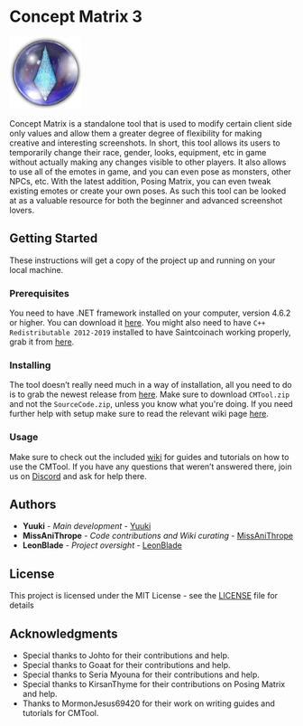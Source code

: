 # Concept Matrix 3
![CM3](ConceptMatrix3/Assets/Concept%20Matrix.png "CM3")

Concept Matrix is a standalone tool that is used to modify certain client side only values and allow them a greater degree of flexibility for making creative and interesting screenshots. In short, this tool allows its users to temporarily change their race, gender, looks, equipment, etc in game without actually making any changes visible to other players. It also allows to use all of the emotes in game, and you can even pose as monsters, other NPCs, etc. With the latest addition, Posing Matrix, you can even tweak existing emotes or create your own poses. As such this tool can be looked at as a valuable resource for both the beginner and advanced screenshot lovers.

## Getting Started

These instructions will get a copy of the project up and running on your local machine.

### Prerequisites

You need to have .NET framework installed on your computer, version 4.6.2 or higher. You can download it [here](https://dotnet.microsoft.com/download/dotnet-framework). You might also need to have `C++ Redistributable 2012-2019` installed to have Saintcoinach working properly, grab it from [here](https://support.microsoft.com/en-us/help/2977003/the-latest-supported-visual-c-downloads).

### Installing

The tool doesn’t really need much in a way of installation, all you need to do is to grab the newest release from [here](https://github.com/imchillin/CM3/releases/latest). Make sure to download `CMTool.zip` and not the `SourceCode.zip`, unless you know what you're doing. If you need further help with setup make sure to read the relevant wiki page [here](https://github.com/imchillin/CMTool/wiki/Set-Up-And-Troubleshooting).

### Usage

Make sure to check out the included [wiki](https://github.com/imchillin/CM3/wiki) for guides and tutorials on how to use the CMTool. If you have any questions that weren’t answered there, join us on [Discord](https://discord.gg/EenZwsN) and ask for help there.

## Authors

* **Yuuki** - *Main development* - [Yuuki](https://github.com/Yuuki-Walsh)
* **MissAniThrope** - *Code contributions and Wiki curating* - [MissAniThrope](https://github.com/MissAniThrope)
* **LeonBlade** - *Project oversight* - [LeonBlade](https://github.com/LeonBlade)

## License

This project is licensed under the MIT License - see the [LICENSE](LICENSE) file for details

## Acknowledgments

* Special thanks to Johto for their contributions and help.
* Special thanks to Goaat for their contributions and help.
* Special thanks to Seria Myouna for their contributions and help.
* Special thanks to KirsanThyme for their contributions on Posing Matrix and help.
* Thanks to MormonJesus69420 for their work on writing guides and tutorials for CMTool.
